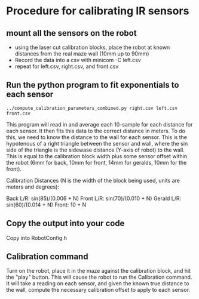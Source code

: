 # Procedure for calibrating IR sensors

## mount all the sensors on the robot

 - using the laser cut calibration blocks, place the robot at known distances from the real maze wall (10mm up to 90mm)
 - Record the data into a csv with minicom -C left.csv
 - repeat for left.csv, right.csv, and front.csv

## Run the python program to fit exponentials to each sensor

    ../compute_calibration_parameters_combined.py right.csv left.csv front.csv

This program will read in and average each 10-sample for each distance for each sensor. It then fits this data to the correct distance in meters. To do this, we need to know the distance to the wall for each sensor. This is the hypotenous of a right triangle between the sensor and wall, where the sin side of the triangle is the sidewase distance (Y-axis of robot) to the wall. This is equal to the calibration block width plus some sensor offset within the robot (6mm for back, 10mm for front, 14mm for geralds, 10mm for the front).

Calibration Distances (N is the width of the block being used, units are meters and degrees):

Back L/R:   sin(85)/(0.006 + N)
Front L/R:  sin(70)/(0.010 + N)
Gerald L/R: sin(60)/(0.014 + N)
Front:      10 + N

## Copy the output into your code

Copy into RobotConfig.h

## Calibration command

Turn on the robot, place it in the maze against the calibration block, and hit the "play" button. This will cause the robot to run the Calibration command. It will take a reading on each sensor, and given the known true distance to the wall, compute the necessary calibration offset to apply to each sensor.

